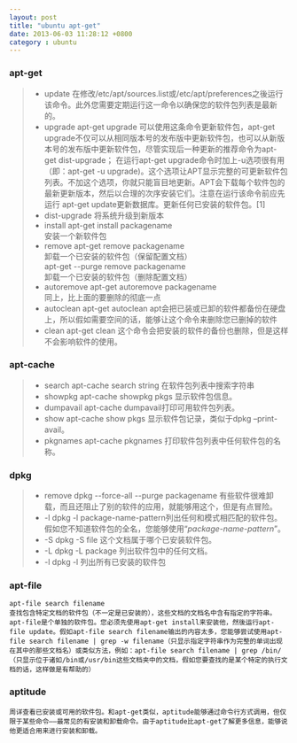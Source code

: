 ```yaml
---
layout: post
title: "ubuntu apt-get"
date: 2013-06-03 11:28:12 +0800
category : ubuntu
---
```

###	apt-get
>+ update
	在修改/etc/apt/sources.list或/etc/apt/preferences之後运行该命令。此外您需要定期运行这一命令以确保您的软件包列表是最新的。  
>+ upgrade
	apt-get upgrade
	可以使用这条命令更新软件包，apt-get upgrade不仅可以从相同版本号的发布版中更新软件包，也可以从新版本号的发布版中更新软件包，尽管实现后一种更新的推荐命令为apt-get dist-upgrade；
	在运行apt-get upgrade命令时加上-u选项很有用（即：apt-get -u upgrade)。这个选项让APT显示完整的可更新软件包列表。不加这个选项，你就只能盲目地更新。APT会下载每个软件包的最新更新版本，然后以合理的次序安装它们。注意在运行该命令前应先运行 apt-get update更新数据库。更新任何已安装的软件包。[1]  
>+ dist-upgrade
	将系统升级到新版本
>+ install
	apt-get install packagename  
	安装一个新软件包  
>+ remove
	apt-get remove packagename  
	卸载一个已安装的软件包（保留配置文档）  
	apt-get --purge remove packagename  
	卸载一个已安装的软件包（删除配置文档）  
>+ autoremove
	apt-get autoremove packagename  
	同上，比上面的要删除的彻底一点  
>+ autoclean
	apt-get autoclean
	apt会把已装或已卸的软件都备份在硬盘上，所以假如需要空间的话，能够让这个命令来删除您已删掉的软件  
>+ clean
	apt-get clean
	这个命令会把安装的软件的备份也删除，但是这样不会影响软件的使用。  
<!--more-->
###	apt-cache
>+ search
	apt-cache search string
	在软件包列表中搜索字符串
>+ showpkg
	apt-cache showpkg pkgs
	显示软件包信息。
>+ dumpavail
	apt-cache dumpavail打印可用软件包列表。
>+ show
	apt-cache show pkgs
	显示软件包记录，类似于dpkg –print-avail。
>+ pkgnames
	apt-cache pkgnames
	打印软件包列表中任何软件包的名称。
###	dpkg
>+ remove
	dpkg --force-all --purge packagename
	有些软件很难卸载，而且还阻止了别的软件的应用，就能够用这个，但是有点冒险。
>+ -l
	dpkg -l package-name-pattern列出任何和模式相匹配的软件包。假如您不知道软件包的全名，您能够使用“*package-name-pattern*”。
>+ -S
	dpkg -S file
	这个文档属于哪个已安装软件包。
>+ -L
	dpkg -L package
	列出软件包中的任何文档。
>+ -l
	dpkg -l
	列出所有已安装的软件包
###	apt-file
	apt-file search filename
	查找包含特定文档的软件包（不一定是已安装的），这些文档的文档名中含有指定的字符串。apt-file是个单独的软件包。您必须先使用apt-get install来安装他，然後运行apt-file update。假如apt-file search filename输出的内容太多，您能够尝试使用apt-file search filename | grep -w filename（只显示指定字符串作为完整的单词出现在其中的那些文档名）或类似方法，例如：apt-file search filename | grep /bin/（只显示位于诸如/bin或/usr/bin这些文档夹中的文档，假如您要查找的是某个特定的执行文档的话，这样做是有帮助的）

###	aptitude
	周详查看已安装或可用的软件包。和apt-get类似，aptitude能够通过命令行方式调用，但仅限于某些命令——最常见的有安装和卸载命令。由于aptitude比apt-get了解更多信息，能够说他更适合用来进行安装和卸载。
